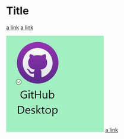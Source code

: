 # Title
[a link](google.com)
[a link](google.com) 

![link](testscreenshot.JPG)
[a link](google.com)